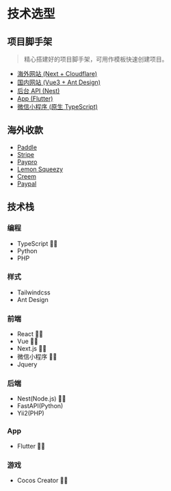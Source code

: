 # 技术选型

## 项目脚手架

> 精心搭建好的项目脚手架，可用作模板快速创建项目。

- [海外网站 (Next + Cloudflare)](https://github.com/oonne/next-demo)
- [国内网站 (Vue3 + Ant Design)](https://github.com/oonne/antdv-demo)
- [后台 API (Nest)](https://github.com/oonne/nest-demo)
- [App (Flutter)](https://github.com/oonne/flutter-demo)
- [微信小程序 (原生 TypeScript)](https://github.com/oonne/nuxt-demo)

## 海外收款

- [Paddle](https://www.paddle.com/)
- [Stripe](https://stripe.com/)
- [Paypro](https://payproglobal.com/)
- [Lemon Squeezy](https://www.lemonsqueezy.com/)
- [Creem](https://www.creem.io/)
- [Paypal](https://www.paypal.com/)

## 技术栈

### 编程

- TypeScript 👍🏻
- Python
- PHP

### 样式

- Tailwindcss
- Ant Design

### 前端

- React 👍🏻
- Vue 👍🏻
- Next.js 👍🏻
- 微信小程序 👍🏻
- Jquery

### 后端

- Nest(Node.js) 👍🏻
- FastAPI(Python)
- Yii2(PHP)

### App

- Flutter 👍🏻

### 游戏

- Cocos Creator 👍🏻
